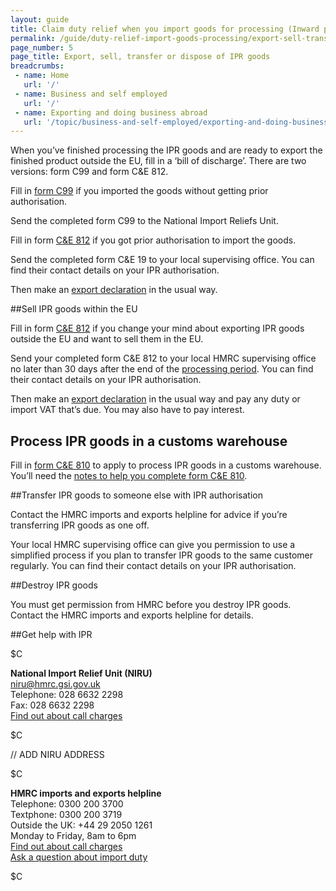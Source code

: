 ```yaml
---
layout: guide
title: Claim duty relief when you import goods for processing (Inward processing relief)
permalink: /guide/duty-relief-import-goods-processing/export-sell-transfer-dispose-ipr-goods.html
page_number: 5
page_title: Export, sell, transfer or dispose of IPR goods
breadcrumbs:
 - name: Home
   url: '/'
 - name: Business and self employed
   url: '/'
 - name: Exporting and doing business abroad
   url: '/topic/business-and-self-employed/exporting-and-doing-business-abroad.html'   
---
```


When you’ve finished processing the IPR goods and are ready to export the finished product outside the EU, fill in a ‘bill of discharge’. There are two versions: form C99 and form C&E 812.

Fill in [form C99](https://public-online.hmrc.gov.uk/lc/content/xfaforms/profiles/forms.html?contentRoot=repository:///Applications/Customs_A/1.0/C99&template=C99.xdp) if you imported the goods without getting prior authorisation.

Send the completed form C99 to the National Import Reliefs Unit.

Fill in form [C&E 812](https://public-online.hmrc.gov.uk/lc/content/xfaforms/profiles/forms.html?contentRoot=repository:///Applications/Customs_A/1.0/CandE812&template=CandE812.xdp) if you got prior authorisation to import the goods. 

Send the completed form C&E 19 to your local supervising office. You can find their contact details on your IPR authorisation.

Then make an [export declaration](/link) in the usual way.

##Sell IPR goods within the EU

Fill in form [C&E 812](https://public-online.hmrc.gov.uk/lc/content/xfaforms/profiles/forms.html?contentRoot=repository:///Applications/Customs_A/1.0/CandE812&template=CandE812.xdp) if you change your mind about exporting IPR goods outside the EU and want to sell them in the EU.

Send your completed form C&E 812 to your local HMRC supervising office no later than 30 days after the end of the [processing period](/guide/duty-relief-import-goods-processing/processing-ipr-goods.html). You can find their contact details on your IPR authorisation.

Then make an [export declaration](/link) in the usual way and pay any duty or import VAT that’s due. You may also have to pay interest.

## Process IPR goods in a customs warehouse

Fill in [form C&E 810](/government/uploads/system/uploads/attachment_data/file/400933/ce810.pdf) to apply to process IPR goods in a customs warehouse. You’ll need the [notes to help you complete form C&E 810](/government/uploads/system/uploads/attachment_data/file/381441/ce810-notes.pdf).

##Transfer IPR goods to someone else with IPR authorisation

Contact the HMRC imports and exports helpline for advice if you’re transferring IPR goods as one off.

Your local HMRC supervising office can give you permission to use a simplified process if you plan to transfer IPR goods to the same customer regularly. You can find their contact details on your IPR authorisation.

##Destroy IPR goods

You must get permission from HMRC before you destroy IPR goods. Contact the HMRC imports and exports helpline for details.

##Get help with IPR

$C 

**National Import Relief Unit (NIRU)**    
<niru@hmrc.gsi.gov.uk>   
Telephone: 028 6632 2298   
Fax: 028 6632 2298    
[Find out about call charges](/call-charges)  

$C  

// ADD NIRU ADDRESS



$C

**HMRC imports and exports helpline**   
Telephone: 0300 200 3700  
Textphone: 0300 200 3719   
Outside the UK: +44 29 2050 1261  
Monday to Friday, 8am to 6pm     
[Find out about call charges](/call-charges)     
[Ask a question about import duty](https://online.hmrc.gov.uk/shortforms/form/CITEX_CGEF?dept-name=&sub-dept-name=&location=43&origin=http://www.hmrc.gov.uk)   

$C  


